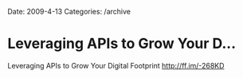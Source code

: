 Date: 2009-4-13
Categories: /archive

# Leveraging APIs to Grow Your D...

Leveraging APIs to Grow Your Digital Footprint <a href="http://ff.im/-268KD" rel="nofollow">http://ff.im/-268KD</a>
